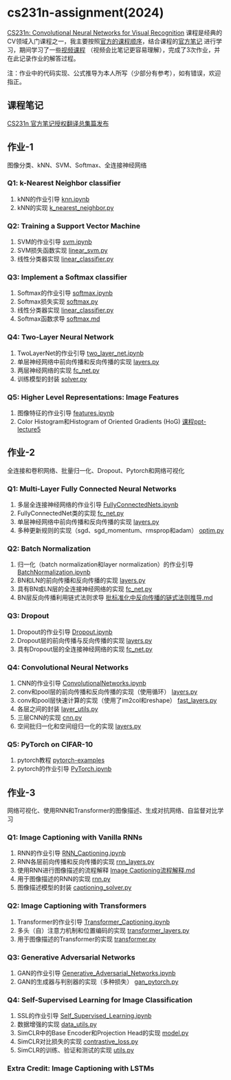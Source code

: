# cs231n-assignment(2024)
[CS231n: Convolutional Neural Networks for Visual Recognition](https://cs231n.github.io/) 课程是经典的CV领域入门课程之一，我主要按照[官方的课程顺序](https://cs231n.stanford.edu/schedule.html)，结合课程的[官方笔记](https://cs231n.github.io/) 进行学习，期间学习了一些[视频课程](https://www.bilibili.com/video/BV1K7411W7So?spm_id_from=333.788.videopod.episodes&vd_source=9b0bab44f379d04b6954be4ca93b4b5a) （视频会比笔记更容易理解），完成了3次作业，并在此记录作业的解答过程。

注：作业中的代码实现、公式推导为本人所写（少部分有参考），如有错误，欢迎指正。

## 课程笔记
[CS231n 官方笔记授权翻译总集篇发布](https://github.com/whyscience/CS231n-Note-Translation_CN/tree/master)

## 作业-1
图像分类、kNN、SVM、Softmax、全连接神经网络
### Q1: k-Nearest Neighbor classifier
1. kNN的作业引导 [knn.ipynb](https://github.com/ruip0729/cs231n/blob/main/assignment1/knn.ipynb)
2. kNN的实现 [k_nearest_neighbor.py](https://github.com/ruip0729/cs231n/blob/main/assignment1/cs231n/classifiers/k_nearest_neighbor.py)
### Q2: Training a Support Vector Machine
1. SVM的作业引导 [svm.ipynb](https://github.com/ruip0729/cs231n/blob/main/assignment1/svm.ipynb)
2. SVM损失函数实现 [linear_svm.py](https://github.com/ruip0729/cs231n/blob/main/assignment1/cs231n/classifiers/linear_svm.py)
3. 线性分类器实现 [linear_classifier.py](https://github.com/ruip0729/cs231n/blob/main/assignment1/cs231n/classifiers/linear_classifier.py)
### Q3: Implement a Softmax classifier
1. Softmax的作业引导 [softmax.ipynb](https://github.com/ruip0729/cs231n/blob/main/assignment1/softmax.ipynb)
2. Softmax损失实现 [softmax.py](https://github.com/ruip0729/cs231n/blob/main/assignment1/cs231n/classifiers/softmax.py)
3. 线性分类器实现 [linear_classifier.py](https://github.com/ruip0729/cs231n/blob/main/assignment1/cs231n/classifiers/linear_classifier.py)
4. Softmax函数求导 [softmax.md](https://github.com/ruip0729/cs231n/blob/main/%E8%A1%A5%E5%85%85%E5%86%85%E5%AE%B9/softmax%E5%87%BD%E6%95%B0%E6%B1%82%E5%AF%BC.md)
### Q4: Two-Layer Neural Network
1. TwoLayerNet的作业引导 [two_layer_net.ipynb](https://github.com/ruip0729/cs231n-assignment/blob/main/assignment1/two_layer_net.ipynb)
2. 单层神经网络中前向传播和反向传播的实现 [layers.py](https://github.com/ruip0729/cs231n-assignment/blob/main/assignment1/cs231n/layers.py)
3. 两层神经网络的实现 [fc_net.py](https://github.com/ruip0729/cs231n-assignment/blob/main/assignment1/cs231n/classifiers/fc_net.py)
4. 训练模型的封装 [solver.py](https://github.com/ruip0729/cs231n-assignment/blob/main/assignment1/cs231n/solver.py)
### Q5: Higher Level Representations: Image Features
1. 图像特征的作业引导 [features.ipynb](https://github.com/ruip0729/cs231n-assignment/blob/main/assignment1/features.ipynb)
2. Color Histogram和Histogram of Oriented Gradients (HoG) [课程ppt-lecture5](https://cs231n.stanford.edu/slides/2024/lecture_5.pdf)

## 作业-2
全连接和卷积网络、批量归一化、Dropout、Pytorch和网络可视化
### Q1: Multi-Layer Fully Connected Neural Networks
1. 多层全连接神经网络的作业引导 [FullyConnectedNets.ipynb](https://github.com/ruip0729/cs231n-assignment/blob/main/assignment2/FullyConnectedNets.ipynb)
2. FullyConnectedNet类的实现 [fc_net.py](https://github.com/ruip0729/cs231n-assignment/blob/main/assignment2/cs231n/classifiers/fc_net.py)
3. 单层神经网络中前向传播和反向传播的实现 [layers.py](https://github.com/ruip0729/cs231n-assignment/blob/main/assignment2/cs231n/layers.py)
4. 多种更新规则的实现（sgd、sgd_momentum、rmsprop和adam） [optim.py](https://github.com/ruip0729/cs231n-assignment/blob/main/assignment2/cs231n/optim.py)
### Q2: Batch Normalization
1. 归一化（batch normalization和layer normalization）的作业引导 [BatchNormalization.ipynb](https://github.com/ruip0729/cs231n-assignment/blob/main/assignment2/BatchNormalization.ipynb)
2. BN和LN的前向传播和反向传播的实现 [layers.py](https://github.com/ruip0729/cs231n-assignment/blob/main/assignment2/cs231n/layers.py)
3. 具有BN或LN层的全连接神经网络的实现 [fc_net.py](https://github.com/ruip0729/cs231n-assignment/blob/main/assignment2/cs231n/classifiers/fc_net.py)
4. BN层反向传播利用链式法则求导 [批标准化中反向传播的链式法则推导.md](https://github.com/ruip0729/cs231n-assignment/blob/main/%E8%A1%A5%E5%85%85%E5%86%85%E5%AE%B9/%E6%89%B9%E6%A0%87%E5%87%86%E5%8C%96%E4%B8%AD%E5%8F%8D%E5%90%91%E4%BC%A0%E6%92%AD%E7%9A%84%E9%93%BE%E5%BC%8F%E6%B3%95%E5%88%99%E6%8E%A8%E5%AF%BC.md)
### Q3: Dropout
1. Dropout的作业引导 [Dropout.ipynb](https://github.com/ruip0729/cs231n-assignment/blob/main/assignment2/Dropout.ipynb)
2. Dropout层的前向传播与反向传播的实现 [layers.py](https://github.com/ruip0729/cs231n-assignment/blob/main/assignment2/cs231n/layers.py)
3. 具有Dropout层的全连接神经网络的实现 [fc_net.py](https://github.com/ruip0729/cs231n-assignment/blob/main/assignment2/cs231n/classifiers/fc_net.py)
### Q4: Convolutional Neural Networks
1. CNN的作业引导 [ConvolutionalNetworks.ipynb](https://github.com/ruip0729/cs231n-assignment/blob/main/assignment2/ConvolutionalNetworks.ipynb)
2. conv和pool层的前向传播和反向传播的实现（使用循环） [layers.py](https://github.com/ruip0729/cs231n-assignment/blob/main/assignment2/cs231n/layers.py)
3. conv和pool层快速计算的实现（使用了im2col和reshape） [fast_layers.py](https://github.com/ruip0729/cs231n-assignment/blob/main/assignment2/cs231n/fast_layers.py)
4. 各层之间的封装 [layer_utils.py](https://github.com/ruip0729/cs231n-assignment/blob/main/assignment2/cs231n/layer_utils.py)
5. 三层CNN的实现 [cnn.py](https://github.com/ruip0729/cs231n-assignment/blob/main/assignment2/cs231n/classifiers/cnn.py)
6. 空间批归一化和空间组归一化的实现 [layers.py](https://github.com/ruip0729/cs231n-assignment/blob/main/assignment2/cs231n/layers.py)
### Q5: PyTorch on CIFAR-10
1. pytorch教程 [pytorch-examples](https://github.com/jcjohnson/pytorch-examples)
2. pytorch的作业引导 [PyTorch.ipynb](https://github.com/ruip0729/cs231n-assignment/blob/main/assignment2/PyTorch.ipynb)

## 作业-3
网络可视化、使用RNN和Transformer的图像描述、生成对抗网络、自监督对比学习
### Q1: Image Captioning with Vanilla RNNs
1. RNN的作业引导 [RNN_Captioning.ipynb](https://github.com/ruip0729/cs231n-assignment/blob/main/assignment3/RNN_Captioning.ipynb)
2. RNN各层前向传播和反向传播的实现 [rnn_layers.py](https://github.com/ruip0729/cs231n-assignment/blob/main/assignment3/cs231n/rnn_layers.py)
3. 使用RNN进行图像描述的流程解释 [Image Captioning流程解释.md](https://github.com/ruip0729/cs231n-assignment/blob/main/%E8%A1%A5%E5%85%85%E5%86%85%E5%AE%B9/Image%20Captioning%E6%B5%81%E7%A8%8B%E8%A7%A3%E9%87%8A.md)
4. 用于图像描述的RNN的实现 [rnn.py](https://github.com/ruip0729/cs231n-assignment/blob/main/assignment3/cs231n/classifiers/rnn.py)
5. 图像描述模型的封装 [captioning_solver.py](https://github.com/ruip0729/cs231n-assignment/blob/main/assignment3/cs231n/captioning_solver.py)
### Q2: Image Captioning with Transformers
1. Transformer的作业引导 [Transformer_Captioning.ipynb](https://github.com/ruip0729/cs231n-assignment/blob/main/assignment3/Transformer_Captioning.ipynb)
2. 多头（自）注意力机制和位置编码的实现 [transformer_layers.py](https://github.com/ruip0729/cs231n-assignment/blob/main/assignment3/cs231n/transformer_layers.py)
3. 用于图像描述的Transformer的实现 [transformer.py](https://github.com/ruip0729/cs231n-assignment/blob/main/assignment3/cs231n/classifiers/transformer.py)
### Q3: Generative Adversarial Networks
1. GAN的作业引导 [Generative_Adversarial_Networks.ipynb](https://github.com/ruip0729/cs231n-assignment/blob/main/assignment3/Generative_Adversarial_Networks.ipynb)
2. GAN的生成器与判别器的实现（多种损失） [gan_pytorch.py](https://github.com/ruip0729/cs231n-assignment/blob/main/assignment3/cs231n/gan_pytorch.py)
### Q4: Self-Supervised Learning for Image Classification
1. SSL的作业引导 [Self_Supervised_Learning.ipynb](https://github.com/ruip0729/cs231n-assignment/blob/main/assignment3/Self_Supervised_Learning.ipynb)
2. 数据增强的实现 [data_utils.py](https://github.com/ruip0729/cs231n-assignment/blob/main/assignment3/cs231n/simclr/data_utils.py)
3. SimCLR中的Base Encoder和Projection Head的实现 [model.py](https://github.com/ruip0729/cs231n-assignment/blob/main/assignment3/cs231n/simclr/model.py)
4. SimCLR对比损失的实现 [contrastive_loss.py](https://github.com/ruip0729/cs231n-assignment/blob/main/assignment3/cs231n/simclr/contrastive_loss.py)
5. SimCLR的训练、验证和测试的实现 [utils.py](https://github.com/ruip0729/cs231n-assignment/blob/main/assignment3/cs231n/simclr/utils.py)
### Extra Credit: Image Captioning with LSTMs
